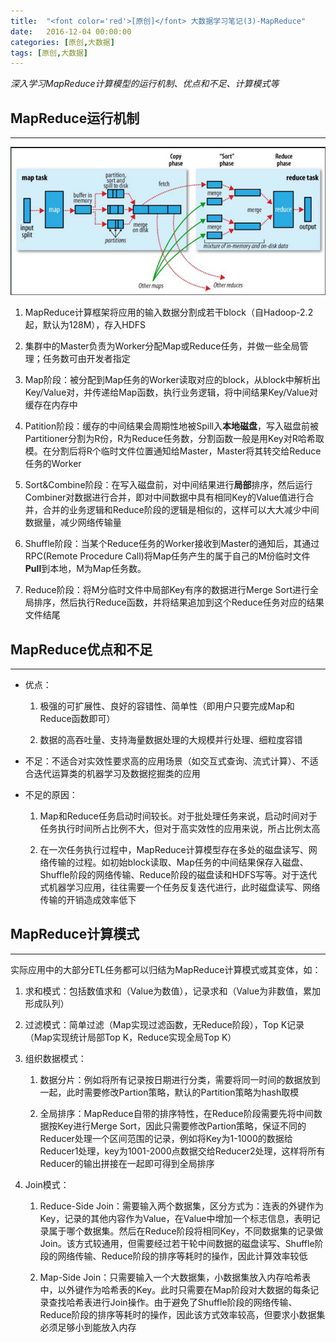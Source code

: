 ```yaml
---
title:  "<font color='red'>[原创]</font> 大数据学习笔记(3)-MapReduce"
date:   2016-12-04 00:00:00
categories: [原创,大数据]
tags: [原创,大数据]
---
```


*深入学习MapReduce计算模型的运行机制、优点和不足、计算模式等*

## MapReduce运行机制
---

![Hadoop的MapReduce运行机制](/assets/2016-12-04-1.png "Hadoop的MapReduce运行机制")

1. MapReduce计算框架将应用的输入数据分割成若干block（自Hadoop-2.2起，默认为128M），存入HDFS

2. 集群中的Master负责为Worker分配Map或Reduce任务，并做一些全局管理；任务数可由开发者指定

3. Map阶段：被分配到Map任务的Worker读取对应的block，从block中解析出Key/Value对，并传递给Map函数，执行业务逻辑，将中间结果Key/Value对缓存在内存中

5. Patition阶段：缓存的中间结果会周期性地被Spill入**本地磁盘**，写入磁盘前被Partitioner分割为R份，R为Reduce任务数，分割函数一般是用Key对R哈希取模。在分割后将R个临时文件位置通知给Master，Master将其转交给Reduce任务的Worker

4. Sort&Combine阶段：在写入磁盘前，对中间结果进行**局部**排序，然后运行Combiner对数据进行合并，即对中间数据中具有相同Key的Value值进行合并，合并的业务逻辑和Reduce阶段的逻辑是相似的，这样可以大大减少中间数据量，减少网络传输量

6. Shuffle阶段：当某个Reduce任务的Worker接收到Master的通知后，其通过RPC(Remote Procedure Call)将Map任务产生的属于自己的M份临时文件**Pull**到本地，M为Map任务数。

7. Reduce阶段：将M分临时文件中局部Key有序的数据进行Merge Sort进行全局排序，然后执行Reduce函数，并将结果追加到这个Reduce任务对应的结果文件结尾

## MapReduce优点和不足
---

* 优点：

	1. 极强的可扩展性、良好的容错性、简单性（即用户只要完成Map和Reduce函数即可）

	2. 数据的高吞吐量、支持海量数据处理的大规模并行处理、细粒度容错

* 不足：不适合对实效性要求高的应用场景（如交互式查询、流式计算）、不适合迭代运算类的机器学习及数据挖掘类的应用

* 不足的原因：
	
	1. Map和Reduce任务启动时间较长。对于批处理任务来说，启动时间对于任务执行时间所占比例不大，但对于高实效性的应用来说，所占比例太高

	2. 在一次任务执行过程中，MapReduce计算模型存在多处的磁盘读写、网络传输的过程。如初始block读取、Map任务的中间结果保存入磁盘、Shuffle阶段的网络传输、Reduce阶段的磁盘读和HDFS写等。对于迭代式机器学习应用，往往需要一个任务反复迭代进行，此时磁盘读写、网络传输的开销造成效率低下

## MapReduce计算模式
---

实际应用中的大部分ETL任务都可以归结为MapReduce计算模式或其变体，如：

1. 求和模式：包括数值求和（Value为数值），记录求和（Value为非数值，累加形成队列）

2. 过滤模式：简单过滤（Map实现过滤函数，无Reduce阶段），Top K记录（Map实现统计局部Top K，Reduce实现全局Top K）

3. 组织数据模式：
	
	1. 数据分片：例如将所有记录按日期进行分类，需要将同一时间的数据放到一起，此时需要修改Partion策略，默认的Partition策略为hash取模

	2. 全局排序：MapReduce自带的排序特性，在Reduce阶段需要先将中间数据按Key进行Merge Sort，因此只需要修改Partion策略，保证不同的Reducer处理一个区间范围的记录，例如将Key为1-1000的数据给Reducer1处理，key为1001-2000点数据交给Reducer2处理，这样将所有Reducer的输出拼接在一起即可得到全局排序

4. Join模式：

	1. Reduce-Side Join：需要输入两个数据集，区分方式为：连表的外键作为Key，记录的其他内容作为Value，在Value中增加一个标志信息，表明记录属于哪个数据集。然后在Reduce阶段将相同Key，不同数据集的记录做Join。该方式较通用，但需要经过若干轮中间数据的磁盘读写、Shuffle阶段的网络传输、Reduce阶段的排序等耗时的操作，因此计算效率较低

	2. Map-Side Join：只需要输入一个大数据集，小数据集放入内存哈希表中，以外键作为哈希表的Key。此时只需要在Map阶段对大数据的每条记录查找哈希表进行Join操作。由于避免了Shuffle阶段的网络传输、Reduce阶段的排序等耗时的操作，因此该方式效率较高，但要求小数据集必须足够小到能放入内存





